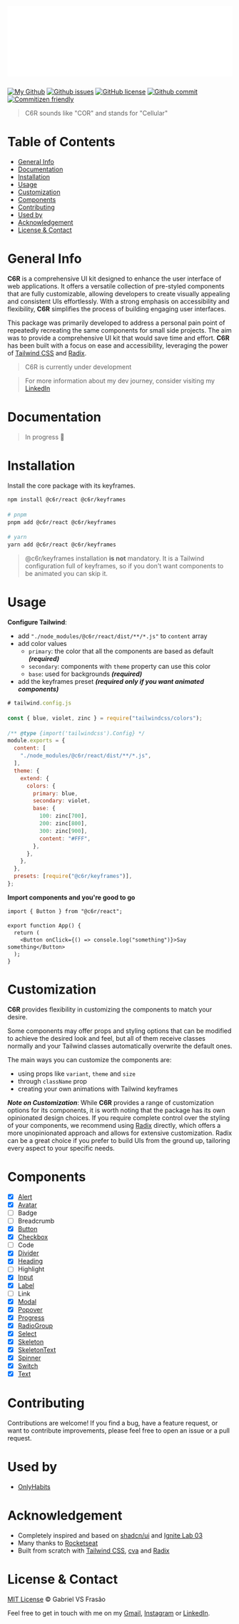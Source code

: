 # ![C6R logo](/.github/docs/logo-white.png)

[![My Github](https://img.shields.io/badge/Gabe%20Frasz-c6r-gold?style=flat-square)](https://github.com/gabe-frasz)
[![Github issues](https://img.shields.io/github/issues/gabe-frasz/c6r?color=red&style=flat-square)](https://github.com/gabe-frasz/c6r/issues)
[![GitHub license](https://img.shields.io/github/license/gabe-frasz/c6r?style=flat-square)](https://github.com/gabe-frasz/c6r/blob/main/LICENSE)
[![Github commit](https://img.shields.io/github/last-commit/gabe-frasz/c6r?color=blue&style=flat-square)](https://github.com/gabe-frasz/c6r/commits/main)
[![Commitizen friendly](https://img.shields.io/badge/commitizen-friendly-brightgreen.svg?style=flat-square)](http://commitizen.github.io/cz-cli/)

> C6R sounds like "COR" and stands for "Cellular"

# Table of Contents

- [General Info](#general-info)
- [Documentation](#documentation)
- [Installation](#installation)
- [Usage](#usage)
- [Customization](#customization)
- [Components](#components)
- [Contributing](#contributing)
- [Used by](#used-by)
- [Acknowledgement](#acknowledgement)
- [License & Contact](#license--contact)

# General Info

**C6R** is a comprehensive UI kit designed to enhance the user interface of web applications. It offers a versatile collection of pre-styled components that are fully customizable, allowing developers to create visually appealing and consistent UIs effortlessly. With a strong emphasis on accessibility and flexibility, **C6R** simplifies the process of building engaging user interfaces.

This package was primarily developed to address a personal pain point of repeatedly recreating the same components for small side projects. The aim was to provide a comprehensive UI kit that would save time and effort. **C6R** has been built with a focus on ease and accessibility, leveraging the power of [Tailwind CSS](https://tailwindcss.com/) and [Radix](https://www.radix-ui.com/).

> C6R is currently under development

> For more information about my dev journey, consider visiting my [LinkedIn](https://linkedin.com/in/gabriel-vs-frasao)

# Documentation

> In progress 🚧

# Installation

Install the core package with its keyframes.

```bash
npm install @c6r/react @c6r/keyframes

# pnpm
pnpm add @c6r/react @c6r/keyframes

# yarn
yarn add @c6r/react @c6r/keyframes
```

> @c6r/keyframes installation **is not** mandatory. It is a Tailwind configuration full of keyframes, so if you don't want components to be animated you can skip it.

# Usage

**Configure Tailwind**:

- add `"./node_modules/@c6r/react/dist/**/*.js"` to `content` array
- add color values
  - `primary`: the color that all the components are based as default **_(required)_**
  - `secondary`: components with `theme` property can use this color
  - `base`: used for backgrounds **_(required)_**
- add the keyframes preset **_(required only if you want animated components)_**

```js
# tailwind.config.js

const { blue, violet, zinc } = require("tailwindcss/colors");

/** @type {import('tailwindcss').Config} */
module.exports = {
  content: [
    "./node_modules/@c6r/react/dist/**/*.js",
  ],
  theme: {
    extend: {
      colors: {
        primary: blue,
        secondary: violet,
        base: {
          100: zinc[700],
          200: zinc[800],
          300: zinc[900],
          content: "#FFF",
        },
      },
    },
  },
  presets: [require("@c6r/keyframes")],
};
```

**Import components and you're good to go**

```tsx
import { Button } from "@c6r/react";

export function App() {
  return (
    <Button onClick={() => console.log("something")}>Say something</Button>
  );
}
```

# Customization

**C6R** provides flexibility in customizing the components to match your desire.

Some components may offer props and styling options that can be modified to achieve the desired look and feel, but all of them receive classes normally and your Tailwind classes automatically overwrite the default ones.

The main ways you can customize the components are:

- using props like `variant`, `theme` and `size`
- through `className` prop
- creating your own animations with Tailwind keyframes

**_Note on Customization_**: While **C6R** provides a range of customization options for its components, it is worth noting that the package has its own opinionated design choices. If you require complete control over the styling of your components, we recommend using [Radix](https://www.radix-ui.com/) directly, which offers a more unopinionated approach and allows for extensive customization. Radix can be a great choice if you prefer to build UIs from the ground up, tailoring every aspect to your specific needs.

# Components

- [x] [Alert](./packages/react/README.md#alert)
- [x] [Avatar](./packages/react/README.md#avatar)
- [ ] Badge
- [ ] Breadcrumb
- [x] [Button](./packages/react/README.md#button)
- [x] [Checkbox](./packages/react/README.md#checkbox)
- [ ] Code
- [x] [Divider](./packages/react/README.md#divider)
- [x] [Heading](./packages/react/README.md#heading)
- [ ] Highlight
- [x] [Input](./packages/react/README.md#input)
- [x] [Label](./packages/react/README.md#label)
- [ ] Link
- [x] [Modal](./packages/react/README.md#modal)
- [x] [Popover](./packages/react/README.md#popover)
- [x] [Progress](./packages/react/README.md#progress)
- [x] [RadioGroup](./packages/react/README.md#radiogroup)
- [x] [Select](./packages/react/README.md#select)
- [x] [Skeleton](./packages/react/README.md#skeleton)
- [x] [SkeletonText](./packages/react/README.md#skeletontext)
- [x] [Spinner](./packages/react/README.md#spinner)
- [x] [Switch](./packages/react/README.md#switch)
- [x] [Text](./packages/react/README.md#text)

# Contributing

Contributions are welcome! If you find a bug, have a feature request, or want to contribute improvements, please feel free to open an issue or a pull request.

# Used by

- [OnlyHabits](https://onlyhabits.vercel.app)

# Acknowledgement

- Completely inspired and based on [shadcn/ui](https://github.com/shadcn/ui) and [Ignite Lab 03](https://github.com/rocketseat-education/ignite-lab-design-system)
- Many thanks to [Rocketseat](https://github.com/rocketseat)
- Built from scratch with [Tailwind CSS](https://tailwindcss.com/), [cva](https://cva.style/docs) and [Radix](https://www.radix-ui.com/)

# License & Contact

[MIT License](https://github.com/gabe-frasz/$repoName/blob/main/LICENSE) &copy; Gabriel VS Frasão

Feel free to get in touch with me on my [Gmail](mailto:gabrielvitor.frasao@gmail.com), [Instagram](https://instagram/gabe_frasz) or [LinkedIn](https://linkedin.com/in/gabriel-vs-frasao).
